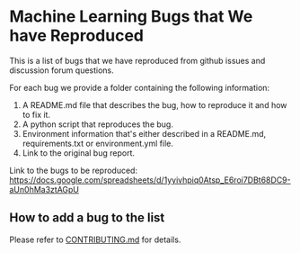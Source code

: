 # Machine Learning Bugs that We have Reproduced

This is a list of bugs that we have reproduced from github issues and discussion forum questions. 

For each bug we provide a folder containing the following information:

1. A README.md file that describes the bug, how to reproduce it and how to fix it.
2. A python script that reproduces the bug.
3. Environment information that's either described in a README.md, requirements.txt or environment.yml file. 
4. Link to the original bug report.

Link to the bugs to be reproduced:
<https://docs.google.com/spreadsheets/d/1yyivhpiq0Atsp_E6roi7DBt68DC9-aUn0hMa3ztAGpU>

## How to add a bug to the list

Please refer to [CONTRIBUTING.md](CONTRIBUTING.md) for details.
